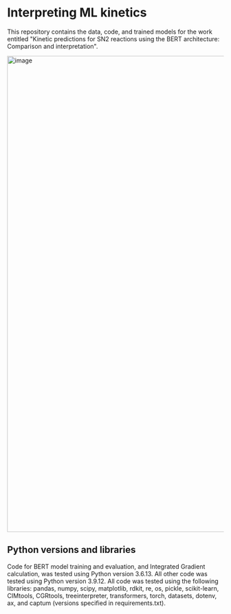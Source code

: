 # Interpreting ML kinetics

This repository contains the data, code, and trained models for the work entitled "Kinetic predictions for SN2 reactions using the BERT architecture: Comparison and interpretation". 

<img width="1109" alt="image" src="https://github.com/C-Wils/InterpretingMLKinetics/assets/88711576/ad528e27-c8ca-4b3c-85f1-096ad9361106">

## Python versions and libraries

Code for BERT model training and evaluation, and Integrated Gradient calculation, was tested using Python version 3.6.13. All other code was tested using Python version 3.9.12. All code was tested using the following libraries: pandas, numpy, scipy,  matplotlib, rdkit, re, os, pickle, scikit-learn, CIMtools, CGRtools, treeinterpreter, transformers, torch, datasets, dotenv, ax, and captum (versions specified in requirements.txt).
